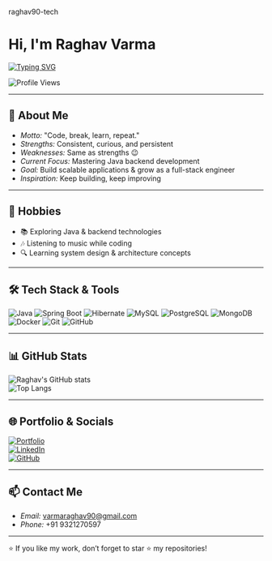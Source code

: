 raghav90-tech

<!-- Typing Animation -->
# Hi, I'm Raghav Varma

[![Typing SVG](https://readme-typing-svg.demolab.com?font=Fira+Code&size=24&duration=2500&pause=1000&color=FF6F00&width=600&lines=Java+Developer;Backend+Engineer;Problem+Solver;Tech+Explorer;Future+Innovator)](https://git.io/typing-svg)


<!-- Profile Views -->
![Profile Views](https://komarev.com/ghpvc/?username=raghav90-tech&label=Profile%20Views&color=FF6F00&style=flat)

---

## 🌟 About Me  
- *Motto:* "Code, break, learn, repeat."  
- *Strengths:* Consistent, curious, and persistent  
- *Weaknesses:* Same as strengths 😉  
- *Current Focus:* Mastering Java backend development  
- *Goal:* Build scalable applications & grow as a full-stack engineer  
- *Inspiration:* Keep building, keep improving  

---

## 👀 Hobbies  
- 📚 Exploring Java & backend technologies  
- 🎶 Listening to music while coding  
- 🔍 Learning system design & architecture concepts  

---

## 🛠 Tech Stack & Tools  
![Java](https://img.shields.io/badge/Java-ED8B00?style=for-the-badge&logo=openjdk&logoColor=white)
![Spring Boot](https://img.shields.io/badge/Spring%20Boot-6DB33F?style=for-the-badge&logo=springboot&logoColor=white)
![Hibernate](https://img.shields.io/badge/Hibernate-59666C?style=for-the-badge&logo=hibernate&logoColor=white)
![MySQL](https://img.shields.io/badge/MySQL-4479A1?style=for-the-badge&logo=mysql&logoColor=white)
![PostgreSQL](https://img.shields.io/badge/PostgreSQL-316192?style=for-the-badge&logo=postgresql&logoColor=white)
![MongoDB](https://img.shields.io/badge/MongoDB-4EA94B?style=for-the-badge&logo=mongodb&logoColor=white)
![Docker](https://img.shields.io/badge/Docker-2496ED?style=for-the-badge&logo=docker&logoColor=white)
![Git](https://img.shields.io/badge/Git-F05032?style=for-the-badge&logo=git&logoColor=white)
![GitHub](https://img.shields.io/badge/GitHub-100000?style=for-the-badge&logo=github&logoColor=white)

---

## 📊 GitHub Stats  
![Raghav's GitHub stats](https://github-readme-stats.vercel.app/api?username=raghav90-tech&show_icons=true&theme=tokyonight&custom_title=Raghav%20Varma's%20GitHub%20Stats)  
![Top Langs](https://github-readme-stats.vercel.app/api/top-langs/?username=raghav90-tech&layout=compact&theme=tokyonight)

---

## 🌐 Portfolio & Socials  
[![Portfolio](https://img.shields.io/badge/Visit%20My%20Portfolio-FF6F00?style=for-the-badge&logo=vercel&logoColor=white)](https://your-portfolio-link.com)  
[![LinkedIn](https://img.shields.io/badge/LinkedIn-0A66C2?style=for-the-badge&logo=linkedin&logoColor=white)](https://www.linkedin.com/in/raghav-varma-26a682269)  
[![GitHub](https://img.shields.io/badge/GitHub-181717?style=for-the-badge&logo=github&logoColor=white)](https://github.com/raghav90-tech)  

---

## 📫 Contact Me  
- *Email:* varmaraghav90@gmail.com
- *Phone:* +91 9321270597  

---

⭐ If you like my work, don’t forget to star ⭐ my repositories!
